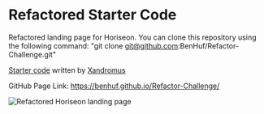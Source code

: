 # Refactored Starter Code
Refactored landing page for Horiseon.
You can clone this repository using the following command:
"git clone git@github.com:BenHuf/Refactor-Challenge.git"


[Starter code](https://github.com/coding-boot-camp/urban-octo-telegram) written by [Xandromus](https://github.com/Xandromus)

GitHub Page Link: https://benhuf.github.io/Refactor-Challenge/


![Refactored Horiseon landing page](./assets/images/Horiseon.png)



